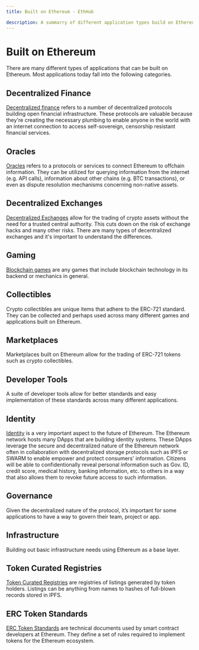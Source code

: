 ```yaml
---
title: Built on Ethereum - EthHub

description: A summarry of different application types build on Ethereum.
---
```


# Built on Ethereum

There are many different types of applications that can be built on Ethereum. Most applications today fall into the following categories. 

## Decentralized Finance
[Decentralized finance](open-finance/what-is-open-finance.md) refers to a number of decentralized protocols building open financial infrastructure. These protocols are valuable because they're creating the necessary plumbing to enable anyone in the world with an internet connection to access self-sovereign, censorship resistant financial services.

## Oracles
[Oracles](oracles/what-are-oracles.md) refers to a protocols or services to connect Ethereum to offchain information.  They can be utilized for querying information from the internet (e.g. API calls), information about other chains (e.g. BTC transactions), or even as dispute resolution mechanisms concerning non-native assets.

## Decentralized Exchanges
[Decentralized Exchanges](decentralized-exchanges/what-are-decentralized-exchanges.md) allow for the trading of crypto assets without the need for a trusted central authority. This cuts down on the risk of exchange hacks and many other risks. There are many types of decentralized exchanges and it's important to understand the differences.

## Gaming
[Blockchain games](games/what-is-blockchain-gaming.md) are any games that include blockchain technology in its backend or mechanics in general.

## Collectibles
Crypto collectibles are unique items that adhere to the ERC-721 standard. They can be collected and perhaps used across many different games and applications built on Ethereum.

## Marketplaces
Marketplaces built on Ethereum allow for the trading of ERC-721 tokens such as crypto collectibles.

## Developer Tools

A suite of developer tools allow for better standards and easy implementation of these standards across many different applications.

## Identity
[Identity](identity/identity-on-ethereum.md) is a very important aspect to the future of Ethereum. The Ethereum network hosts many DApps that are building identity systems. These DApps leverage the secure and decentralized nature of the Ethereum network often in collaboration with decentralized storage protocols such as IPFS or SWARM to enable empower and protect consumers' information. Citizens will be able to confidentionally reveal personal information such as Gov. ID, credit score, medical history, banking information, etc. to others in a way that also allows them to revoke future access to such information.

## Governance
Given the decentralized nature of the protocol, it’s important for some applications to have a way to govern their team, project or app.

## Infrastructure
Building out basic infrastructure needs using Ethereum as a base layer.

## Token Curated Registries
[Token Curated Registries](tcrs/what-are-tcrs.md) are registries of listings generated by token holders. Listings can be anything from names to hashes of full-blown records stored in IPFS. 

## ERC Token Standards
[ERC Token Standards](erc-token-standards/what-are-erc-tokens.md) are technical documents used by smart contract developers at Ethereum. They define a set of rules required to implement tokens for the Ethereum ecosystem.
